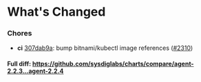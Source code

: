 # What's Changed

### Chores
- **ci** [307dab9a](https://github.com/sysdiglabs/charts/commit/307dab9ab32b7406044c68e8d6a47a667ac03466): bump bitnami/kubectl image references ([#2310](https://github.com/sysdiglabs/charts/issues/2310))
#### Full diff: https://github.com/sysdiglabs/charts/compare/agent-2.2.3...agent-2.2.4
